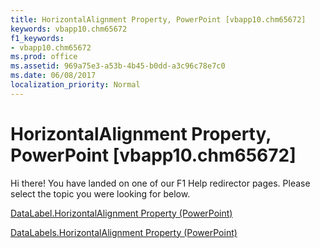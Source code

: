 ```yaml
---
title: HorizontalAlignment Property, PowerPoint [vbapp10.chm65672]
keywords: vbapp10.chm65672
f1_keywords:
- vbapp10.chm65672
ms.prod: office
ms.assetid: 969a75e3-a53b-4b45-b0dd-a3c96c78e7c0
ms.date: 06/08/2017
localization_priority: Normal
---
```



# HorizontalAlignment Property, PowerPoint [vbapp10.chm65672]

Hi there! You have landed on one of our F1 Help redirector pages. Please select the topic you were looking for below.

[DataLabel.HorizontalAlignment Property (PowerPoint)](http://msdn.microsoft.com/library/198372ff-a0e9-e9ca-dfe7-6e62bdc9336c%28Office.15%29.aspx)

[DataLabels.HorizontalAlignment Property (PowerPoint)](http://msdn.microsoft.com/library/844d24eb-07e6-aff6-c8f5-fdb32e59e497%28Office.15%29.aspx)


